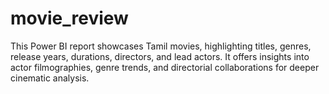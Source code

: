 # movie_review
This Power BI report showcases Tamil movies, highlighting titles, genres, release years, durations, directors, and lead actors. It offers insights into actor filmographies, genre trends, and directorial collaborations for deeper cinematic analysis.

